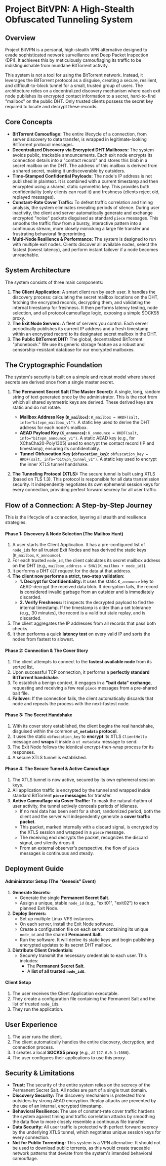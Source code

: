 # Project BitVPN: A High-Stealth Obfuscated Tunneling System

## Overview

Project BitVPN is a personal, high-stealth VPN alternative designed to evade sophisticated network surveillance and Deep Packet Inspection (DPI). It achieves this by meticulously camouflaging its traffic to be indistinguishable from mundane BitTorrent activity.

This system is not a tool for using the BitTorrent network. Instead, it leverages the BitTorrent protocol as a disguise, creating a secure, resilient, and difficult-to-block tunnel for a small, trusted group of users. The architecture relies on a decentralized discovery mechanism where each exit node publishes its encrypted contact information to a secret, hard-to-find "mailbox" on the public DHT. Only trusted clients possess the secret key required to locate and decrypt these records.

## Core Concepts

- **BitTorrent Camouflage:** The entire lifecycle of a connection, from server discovery to data transfer, is wrapped in legitimate-looking BitTorrent protocol messages.
- **Decentralized Discovery via Encrypted DHT Mailboxes:** The system avoids public, trackable announcements. Each exit node encrypts its connection details into a "contact record" and stores this blob in a secret mailbox on the DHT. The address of this mailbox is derived from a shared secret, making it undiscoverable by outsiders.
- **Time-Stamped Confidential Payloads:** The node's IP address is not published in plaintext. It is combined with a current timestamp and then encrypted using a shared, static symmetric key. This provides both confidentiality (only clients can read it) and freshness (clients reject old, replayed messages).
- **Constant-Rate Cover Traffic:** To defeat traffic correlation and timing analysis, the system eliminates revealing periods of silence. During user inactivity, the client and server automatically generate and exchange encrypted "noise" packets disguised as standard `piece` messages. This smooths the traffic flow from a bursty, interactive pattern into a continuous stream, more closely mimicking a large file transfer and frustrating behavioral fingerprinting.
- **Multi-Node Resilience & Performance:** The system is designed to run with multiple exit nodes. Clients discover all available nodes, select the fastest (lowest latency), and perform instant failover if a node becomes unreachable.

## System Architecture

The system consists of three main components:

1.  **The Client Application:** A smart client run by each user. It handles the discovery process: calculating the secret mailbox locations on the DHT, fetching the encrypted records, decrypting them, and validating the internal timestamp for freshness. It then performs latency testing, node selection, and all protocol camouflage logic, exposing a simple SOCKS5 proxy.
2.  **The Exit Node Servers:** A fleet of servers you control. Each server periodically publishes its current IP address and a fresh timestamp within an encrypted record to its designated secret mailbox in the DHT.
3.  **The Public BitTorrent DHT:** The global, decentralized BitTorrent "phonebook." We use its generic storage feature as a robust and censorship-resistant database for our encrypted mailboxes.

## The Cryptographic Foundation

The system's security is built on a simple and robust model where shared secrets are derived once from a single master secret.

1.  **The Permanent Secret Salt (The Master Secret):** A single, long, random string of text generated once by the administrator. This is the root from which all shared symmetric keys are derived. These derived keys are static and do not rotate.

    - **Mailbox Address Key (`K_mailbox`):** `K_mailbox = HKDF(salt, info="bitvpn_mailbox_v1")`. A static key used to derive the DHT address for each node's mailbox.
    - **AEAD Payload Key (`K_announce`):** `K_announce = HKDF(salt, info="bitvpn_announce_v1")`. A static AEAD key (e.g., for XChaCha20-Poly1305) used to encrypt the contact record (IP and timestamp), ensuring its confidentiality.
    - **Tunnel Obfuscation Key (`obfuscation_key`):** `obfuscation_key = HKDF(salt, info="bitvpn_tunnel_v1")`. A static key used to encrypt the inner XTLS tunnel handshake.

2.  **The Tunneling Protocol (XTLS):** The secure tunnel is built using XTLS (based on TLS 1.3). This protocol is responsible for all data transmission security. It independently negotiates its own ephemeral session keys for every connection, providing perfect forward secrecy for all user traffic.

## Flow of a Connection: A Step-by-Step Journey

This is the lifecycle of a connection, layering all stealth and resilience strategies.

#### Phase 1: Discovery & Node Selection (The Mailbox Hunt)

1.  A user starts the Client Application. It has a pre-configured list of `node_id`s for all trusted Exit Nodes and has derived the static keys (`K_mailbox`, `K_announce`).
2.  For each trusted `node_id`, the client calculates its secret mailbox address on the DHT (e.g., `mailbox_address = SHA1(K_mailbox + node_id)`).
3.  It performs a DHT `GET` request for the data at that address.
4.  **The client now performs a strict, two-step validation:**
    - **1. Decrypt for Confidentiality:** It uses the static `K_announce` key to AEAD-decrypt the received data blob. If decryption fails, the record is considered invalid garbage from an outsider and is immediately discarded.
    - **2. Verify Freshness:** It inspects the decrypted payload to find the internal timestamp. If the timestamp is older than a set tolerance (e.g., 30 minutes), the record is a valid but stale replay, and is discarded.
5.  The client aggregates the IP addresses from all records that pass both checks.
6.  It then performs a quick **latency test** on every valid IP and sorts the nodes from fastest to slowest.

#### Phase 2: Connection & The Cover Story

1.  The client attempts to connect to the **fastest available node** from its sorted list.
2.  Upon successful TCP connection, it performs a **perfectly standard BitTorrent handshake**.
3.  To establish a benign context, it engages in a **"bait data" exchange**, requesting and receiving a few real `piece` messages from a pre-shared bait file.
4.  **Failover:** If the connection fails, the client automatically discards that node and repeats the process with the next-fastest node.

#### Phase 3: The Secret Handshake

1.  With its cover story established, the client begins the real handshake, disguised within the common **`ut_metadata` protocol**.
2.  It uses the static `obfuscation_key` to **encrypt** its XTLS `ClientHello` message and **wraps** it inside a `ut_metadata` message to send.
3.  The Exit Node follows the identical encrypt-then-wrap process for its responses.
4.  A secure XTLS tunnel is established.

#### Phase 4: The Secure Tunnel & Active Camouflage

1.  The XTLS tunnel is now active, secured by its own ephemeral session keys.
2.  All application traffic is encrypted by the tunnel and wrapped inside standard BitTorrent **`piece` messages** for transfer.
3.  **Active Camouflage via Cover Traffic:** To mask the natural rhythm of user activity, the tunnel actively conceals periods of idleness.
    - If no real data has been sent for a short, randomized period, both the client and the server will independently generate a **cover traffic packet**.
    - This packet, marked internally with a discard signal, is encrypted by the XTLS session and wrapped in a `piece` message.
    - The receiving end decrypts the packet, recognizes the discard signal, and silently drops it.
    - From an external observer's perspective, the flow of `piece` messages is continuous and steady.

## Deployment Guide

#### Administrator Setup (The "Genesis" Event)

1.  **Generate Secrets:**
    - Generate the single **Permanent Secret Salt**.
    - Assign a unique, stable `node_id` (e.g., "exit01", "exit02") to each planned Exit Node.
2.  **Deploy Servers:**
    - Set up multiple Linux VPS instances.
    - On each server, install the Exit Node software.
    - Create a configuration file on each server containing its unique `node_id` and the shared **Permanent Salt**.
    - Run the software. It will derive its static keys and begin publishing encrypted updates to its secret DHT mailbox.
3.  **Distribute Client Credentials:**
    - Securely transmit the necessary credentials to each user. This includes:
      - The **Permanent Secret Salt**.
      - A **list of all trusted `node_id`s**.

#### Client Setup

1.  The user receives the Client Application executable.
2.  They create a configuration file containing the Permanent Salt and the list of trusted `node_id`s.
3.  They run the application.

## User Experience

1.  The user runs the client.
2.  The client automatically handles the entire discovery, decryption, and connection process.
3.  It creates a local **SOCKS5 proxy** (e.g., at `127.0.0.1:1080`).
4.  The user configures their applications to use this proxy.

## Security & Limitations

- **Trust:** The security of the entire system relies on the secrecy of the Permanent Secret Salt. All nodes are part of a single trust domain.
- **Discovery Security:** The discovery mechanism is protected from outsiders by strong AEAD encryption. Replay attacks are prevented by the use of an internal, encrypted timestamp.
- **Behavioral Resilience:** The use of constant-rate cover traffic hardens the system against timing and traffic correlation attacks by smoothing the data flow to more closely resemble a continuous file transfer.
- **Data Security:** All user traffic is protected with perfect forward secrecy by the underlying XTLS tunnel, which negotiates unique session keys for every connection.
- **Not for Public Torrenting:** This system is a VPN alternative. It should not be used to download public torrents, as this would create traceable network patterns that deviate from the system's intended behavioral camouflage.

